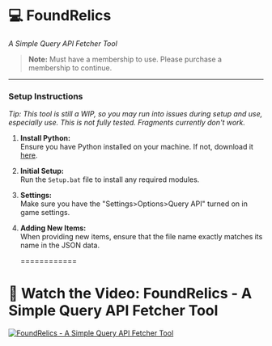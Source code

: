 # 💻 FoundRelics  
_A Simple Query API Fetcher Tool_

> **Note:** Must have a membership to use. Please purchase a membership to continue.

---

### Setup Instructions
   *Tip: This tool is still a WIP, so you may run into issues during setup and use, especially use. This is not fully tested. Fragments currently don't work.*

1. **Install Python:**  
   Ensure you have Python installed on your machine. If not, download it [here](https://www.python.org/downloads/).

2. **Initial Setup:**  
   Run the `Setup.bat` file to install any required modules.

3. **Settings:**  
   Make sure you have the "Settings>Options>Query API" turned on in game settings.

4. **Adding New Items:**  
   When providing new items, ensure that the file name exactly matches its name in the JSON data.

   ============

# 🎥 Watch the Video: FoundRelics - A Simple Query API Fetcher Tool
[![FoundRelics - A Simple Query API Fetcher Tool](https://img.youtube.com/vi/7pXumxXoP04/maxresdefault.jpg)](https://www.youtube.com/watch?v=7pXumxXoP04)
